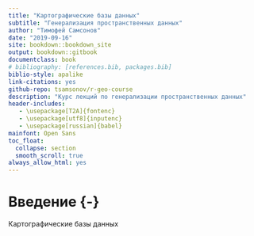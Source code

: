 ```yaml
--- 
title: "Картографические базы данных"
subtitle: "Генерализация пространственных данных"
author: "Тимофей Самсонов"
date: "2019-09-16"
site: bookdown::bookdown_site
output: bookdown::gitbook
documentclass: book
# bibliography: [references.bib, packages.bib]
biblio-style: apalike
link-citations: yes
github-repo: tsamsonov/r-geo-course
description: "Курс лекций по генерализации пространственных данных"
header-includes:
   - \usepackage[T2A]{fontenc}
   - \usepackage[utf8]{inputenc}
   - \usepackage[russian]{babel}
mainfont: Open Sans
toc_float:
  collapse: section
  smooth_scroll: true
always_allow_html: yes
---
```




# Введение {-}

Картографические базы данных
